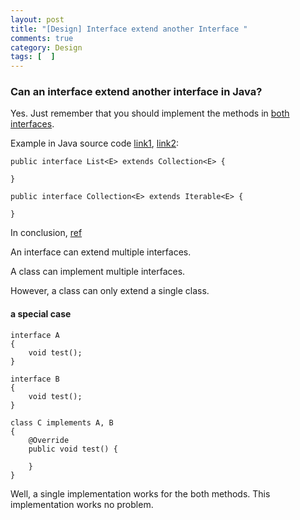 ```yaml
---
layout: post
title: "[Design] Interface extend another Interface "
comments: true
category: Design
tags: [  ]
---
```


### Can an interface extend another interface in Java?

Yes. Just remember that you should implement the methods in [both interfaces](http://www.programmerinterview.com/index.php/java-questions/java-can-an-interface-extend-another-interface/). 

Example in Java source code [link1](http://docs.oracle.com/javase/7/docs/api/java/util/List.html), [link2](http://docs.oracle.com/javase/7/docs/api/java/util/Collection.html): 

    public interface List<E> extends Collection<E> {
    
    }

    public interface Collection<E> extends Iterable<E> {
    
    }

In conclusion, [ref](http://stackoverflow.com/questions/19546357/can-an-interface-extend-multiple-interfaces-in-java)

An interface can extend multiple interfaces.

A class can implement multiple interfaces.

However, a class can only extend a single class.

#### a special case

    interface A
    {
        void test();
    }

    interface B 
    {
        void test();
    }

    class C implements A, B
    {
        @Override
        public void test() {

        }
    }

Well, a single implementation works for the both methods. This implementation works no problem. 
